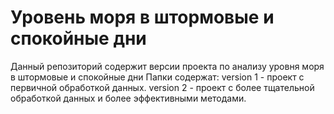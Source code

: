 # Уровень моря в штормовые и спокойные дни
Данный репозиторий содержит версии проекта по анализу уровня моря в штормовые и спокойные дни
Папки содержат:
version 1 - проект с первичной обработкой данных.
version 2 - проект с более тщательной обработкой данных и более эффективными методами.

